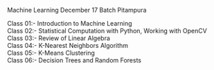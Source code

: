Machine Learning December 17 Batch Pitampura

Class 01:- Introduction to Machine Learning
<br>
Class 02:- Statistical Computation with Python, Working with OpenCV
<br>
Class 03:- Review of Linear Algebra
<br>
Class 04:- K-Nearest Neighbors Algorithm
<br>
Class 05:- K-Means Clustering
<br>
Class 06:- Decision Trees and Random Forests
<br>
<!--Class 07:- Linear Regression
<br>
Class 08:- Logisitic Regression
<br>
Class 09:- Intro to Neural Nets - Intuition, MLP
<br>
Class 10:- Backpropogation-->
